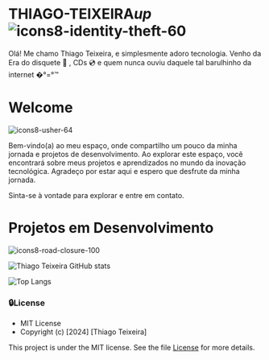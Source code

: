 # THIAGO-TEIXEIRA*up* ![icons8-identity-theft-60](https://github.com/Thiago-Teixeiraup/Thiago-Teixeiraup/assets/122649685/f57a5464-8f63-406e-bf9c-26a8d3d02b84)
 Olá! Me chamo Thiago Teixeira, e simplesmente adoro tecnologia. Venho da Era do disquete 💾 , CDs 💿 e quem nunca ouviu daquele tal barulhinho da internet �°=°™
 <br>



# Welcome #
 ![icons8-usher-64](https://github.com/Thiago-Teixeiraup/Thiago-Teixeiraup/assets/122649685/6c84210e-059b-4a6b-853c-dec374c7d278)  


    
Bem-vindo(a) ao meu espaço, onde compartilho um pouco da minha jornada e projetos de desenvolvimento.
Ao explorar este espaço, você encontrará sobre meus projetos e aprendizados no mundo da inovação tecnológica. Agradeço por estar aqui e espero que desfrute da minha jornada.

Sinta-se à vontade para explorar e entre em contato.


 # Projetos em Desenvolvimento
![icons8-road-closure-100](https://github.com/Thiago-Teixeiraup/Thiago-Teixeiraup/assets/122649685/831aa072-8d21-45f9-9813-26764d4729bb)
</h1>


![Thiago Teixeira GitHub stats](https://github-readme-stats.vercel.app/api?username=Thiago-Teixeiraup&show_icons=true&theme=tokyonight)

![Top Langs](https://github-readme-stats.vercel.app/api/top-langs/?username=Thiago-Teixeiraup&layout=compact&theme=tokyonight)





  



### 🔒License
 * MIT License 
 * Copyright (c) [2024] [Thiago Teixeira]

This project is under the MIT license. See the file [License]() for more details.
